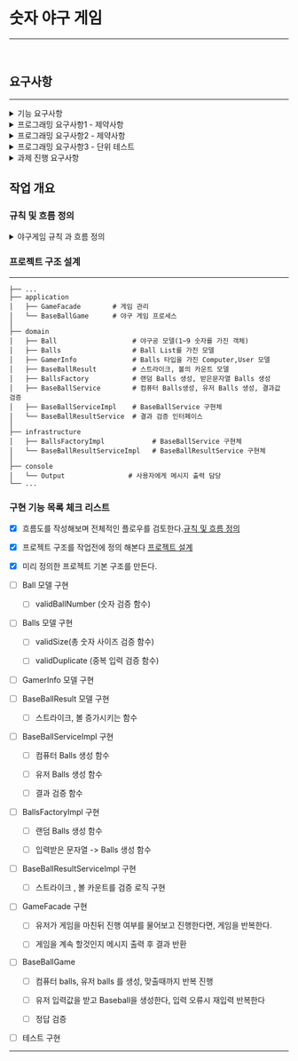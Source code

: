# 숫자 야구 게임

---
<br>

## 요구사항

----
<details>
<summary>기능 요구사항</summary>

> ### 기능 요구사항
>
> 1. 기본적으로 1부터 9까지 서로 **<span style="color:orange">다른 수**로 이루어진 **<span style="color:orange">3자리의 수**를 맞추는 게임이다.
>
>
> 2. 같은 수가 같은 **<span style="color:orange">자리에 있으면 스트라이크**, **<span style="color:orange">다른자리에 있으면 볼**, **<span style="color:orange">같은 수 가전혀 없으면 포볼 또는 낫싱** 이란 힌트를 얻고,그 힌트를 이용해서 먼저 **<span style="color:orange">상대방(컴퓨터)의 수를 맞추면 승리**한다.
> - [예] 상대방(컴퓨터)의 수가 425일때, 123을 제시 한 경우: 1스트라이크, 456을 제시한경우:1스트라이크 1볼, 789를 제시한 경우:낫싱



>
>
> 3. 위 숫자 야구게임 에서 **<span style="color:orange">상대방의 역할을 컴퓨터**가한다. **<span style="color:orange">컴퓨터는 **1에서9** 까지 서로 다른 임의의 수 3개**를 선택한다.  
     게임플레이어는 컴퓨터가 생각하고 있는 **<span style="color:orange">3개의숫자**를입력하고, **<span style="color:orange">컴퓨터는 입력한 숫자에 대한 결과를 출력**한다
>
>
> 4. 이 같은 **<span style="color:orange">과정을 반복**해 컴퓨터가 선택한 **<span style="color:orange">3개의 숫자를 모두 맞히면 게임이 종료**된다.
>
>
> 5. 게임을 종료한 후 **<span style="color:orange">게임을 다시 시작**하거나 **<span style="color:orange">완전히 종료**할 수 있다
>
> 6. 사용자가 **<span style="color:orange">잘못 된 값을 입력 할 경우 [ERROR]로시작 하는 에러메시지를 출력**하고 **<span style="color:orange">게임을 계속 진행** 할 수 있어야한다


</details>

<details>
<summary> 프로그래밍 요구사항1 - 제약사항</summary>

> 1. 숫자 야구게임을 실행하는 시작점은 src/main/java폴더의 baseball.Application의 main() 이다.
>
>
> 2. 숫자 야구게임은 JDK8버전에서 실행 가능 해야 한다.JDK8에서 정상동작 하지 않을 경우 0점 처리한다.
>
>
> 3. JDK에서 기본제공하는 Random,ScannerAPI대신 nextstep.utils패키지 에서 제공하는 Randoms, ConsoleAPI 를 활용 해 구현 해야 한다.  
     > • Random값추출은 nextstep.utils.Randoms의 pickNumberInRange() 를 활용한다.  
     > • 사용자가 입력하는 값은 nextstep.utils.Console의readLine() 을 활용한다.  
     > • 프로그램 구현 을 완료했을때 src/test/java폴더의 baseball.ApplicationTest에 있는 2개의 TestCase가 성공해야한다.
>
>
> 4. ApplicationTest에서 제공하는 2개의 TestCase는 숫자 야구 게임 구현을 위한 최소한의 TestCase이다.
>
>
> 5. 필수요구사항은 아니지만 제공하는소스코드를 참고 해 숫자 야구 게임을 위한 모든 TestCase를 추가 해 보는 것도 테스트에대한좋은연습이될수있다.
>
>

</details>

<details>
<summary> 프로그래밍 요구사항2 - 제약사항</summary>

> 1. 자바코드컨벤션을지키면서프로그래밍한다.  
     -  https://naver.github.io/hackday-conventions-java/
>
>
> 2. indent(인덴트,들여쓰기)depth를2가넘지않도록구현한다.1까지만허용한다.  
     - 예를들어while문안에if문이있으면들여쓰기는2이다.  
     - 힌트:indent(인덴트,들여쓰기)depth를줄이는좋은방법은함수(또는메소드)를분리하면된다.
>
>
> 3. 자바8에추가된streamapi를사용하지않고구현해야한다.단,람다는사용가능하다.  
     - else예약어를쓰지않는다.      
     - 힌트:if조건절에서값을return하는방식으로구현하면else를사용하지않아도된다.  
     - else를쓰지말라고하니switch/case로구현하는경우가있는데switch/case도허용하지않는다.
>
>
> 4. 함수(또는메소드)의길이가10라인을넘어가지않도록구현한다.     
     - 함수(또는메소드)가한가지일만잘하도록구현한다.
>
>
</details>  


<details>
<summary> 프로그래밍 요구사항3 - 단위 테스트</summary>

> 1. 도메인로직에단위테스트를구현해야한다.단,UI(System.out,System.in,Scanner)로직은제외  
     - 핵심로직을구현하는코드와UI를담당하는로직을분리해구현한다.  
     - 힌트는MVC패턴기반으로구현한후View,Controller를제외한Model에대한단위테스트를추가하는것에집중한다.
>
>
> 2. JUnit5와AssertJ사용법에익숙하지않은개발자는첨부한"학습테스트를통해JUnit학습하기.pdf"문서를참고해 사용법을학습한후JUnit5기반단위테스트를구현한다
>
>

</details>  


<details>
<summary> 과제 진행 요구사항 </summary>

> 1. 미션은 ://github.com/next-step/java-baseball-precourse 저장소를 fork/clone해 시작 한다
>
>
> 2. 기능을 구현 하기 전에 java-baseball-precourse/README.md 파일에 구현 할 기능 목록을 정리 해 추가한다.
>
>
> 3. git의 commit단위는 앞단계에서 README.md파일에 정리한 기능 목록 단위 또는 의미 있는 단위로 Commit한다. - AngularJSCommitMessageConventions 참고해 commitlog 를 남기려고 노력 해 본다
>
>
> 4. 과제 진행 및 제출방법은  [프리코스 과제 제출](https://github.com/next-step/nextstep-docs/blob/master/precourse) 문서를 참고한다.

</details>

## 작업 개요

### 규칙 및 흐름 정의

<details>
<summary> 야구게임 규칙 과 흐름 정의 </summary>


--- 

1. 컴퓨터는 랜덤 3개의 숫자를 생성한다.
    - 규칙
        - 1이상 9이하의 숫자여야한다.
        - 서로 다른 숫자여야한다.
        - 3개의 숫자여야한다
    - 함수
        - 숫자배열생성 **랜덤숫자**  함수 구현


2. 유저에게 3개의 숫자를 입력 받는다.
    - 규칙
        - 1이상 9이하의 숫자여야한다.
        - 서로 다른 숫자여야한다.
        - 3개의 숫자여야한다
        - 사용자가 잘못된 값을 입력할 경우 [ERROR]로 시작하는 에러 메시지를 출력하고 게임을 계속 진행한다.
    - 함수
        - 숫자배열생성 **입력받은문자열**을 변환 함수 구현


3. 컴퓨터와 유저의 3개의 숫자를 비교한다.
    - 배열의 같은 자리에 있으면 **스트라이크**
    - else 다른 자리에 포함이면 **볼**
    - 스트라이크 또는 볼이면 해당 결과 출력(ex: 1스트라이크, 1 볼)
    - 같은게 없으면 **낫싱**
    - 3스트라이크 이면 유저승리
    - 아니면 다시 유저에게 다시 입력을 받는다.
    - **승리 할때 까지 2번으로 돌아가 반복**


4. 게임 승리 후 계속 진행 여부 체크
    - "1" 입력하면 다시 진행
    - "2" 입력하면 게임 종료

</details>

### 프로젝트 구조 설계

--- 


    ├── ...
    ├── application
    │   ├── GameFacade        # 게임 관리 
    │   └── BaseBallGame      # 야구 게임 프로세스
    │
    ├── domain
    │   ├── Ball                   # 야구공 모델(1~9 숫자를 가진 객체)
    │   ├── Balls                  # Ball List를 가진 모델
    │   ├── GamerInfo              # Balls 타입을 가진 Computer,User 모델
    │   ├── BaseBallResult         # 스트라이크, 볼의 카운트 모델
    │   ├── BallsFactory           # 랜덤 Balls 생성, 받은문자열 Balls 생성
    │   ├── BaseBallService        # 컴퓨터 Balls생성, 유저 Balls 생성, 결과값 검증 
    │   ├── BaseBallServiceImpl    # BaseBallService 구현체
    │   └── BaseBallResultService  # 결과 검증 인터페이스
    │
    ├── infrastructure
    │   ├── BallsFactoryImpl            # BaseBallService 구현체
    │   └── BaseBallResultServiceImpl   # BaseBallResultService 구현체
    │
    ├── console  
    │   └── Output                # 사용자에게 메시지 출력 담당
    └── ...


### 구현 기능 목록 체크 리스트

- [X] 흐름도를 작성해보며 전체적인 플로우를 검토한다.[규칙 및 흐름 정의](#규칙-및-흐름-정의)
- [X] 프로젝트 구조를 작업전에 정의 해본다 [프로젝트 설계](#프로젝트-구조-설계)
- [X] 미리 정의한 프로젝트 기본 구조를 만든다.
- [ ] Ball 모델 구현
    - [ ] validBallNumber (숫자 검증 함수)


- [ ] Balls 모델 구현
    - [ ] validSize(총 숫자 사이즈 검증 함수)
    - [ ] validDuplicate (중복 입력 검증 함수)


- [ ] GamerInfo 모델 구현
    

- [ ] BaseBallResult 모델 구현
    - [ ] 스트라이크, 볼 증가시키는 함수 


- [ ] BaseBallServiceImpl 구현
    - [ ] 컴퓨터 Balls 생성 함수
    - [ ] 유저 Balls 생성 함수
    - [ ] 결과 검증 함수


- [ ] BallsFactoryImpl 구현
    - [ ] 랜덤 Balls 생성 함수
    - [ ] 입력받은 문자열 -> Balls 생성 함수


- [ ] BaseBallResultServiceImpl 구현
    - [ ] 스트라이크 , 볼 카운트를 검증 로직 구현


- [ ] GameFacade 구현
    - [ ] 유저가 게임을 마친뒤 진행 여부를 물어보고 진행한다면, 게임을 반복한다.
    - [ ] 게임을 계속 할것인지 메시지 출력 후 결과 반환


- [ ] BaseBallGame
    - [ ] 컴퓨터 balls, 유저 balls 를 생성, 맞출때까지 반복 진행
    - [ ] 유저 입력값을 받고 Baseball을 생성한다, 입력 오류시 재입력 반복한다
    - [ ] 정답 검증


- [ ] 테스트 구현

---
